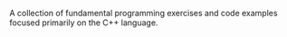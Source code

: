 A collection of fundamental programming exercises and code examples focused primarily on the C++ language.
